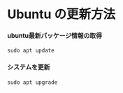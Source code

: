 # Ubuntu の更新方法

#### ubuntu最新パッケージ情報の取得
```
sudo apt update
```
#### システムを更新
```
sudo apt upgrade
```




